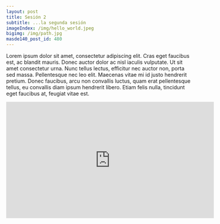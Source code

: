 ```yaml
---
layout: post
title: Sesión 2
subtitle: ...la segunda sesión
imageIndex: /img/hello_world.jpeg
bigimg: /img/path.jpg
masde140_post_id: 480
---
```


Lorem ipsum dolor sit amet, consectetur adipiscing elit. Cras eget faucibus est, ac blandit mauris. Donec auctor dolor ac nisl iaculis vulputate. Ut sit amet consectetur urna. Nunc tellus lectus, efficitur nec auctor non, porta sed massa. Pellentesque nec leo elit. Maecenas vitae mi id justo hendrerit pretium. Donec faucibus, arcu non convallis luctus, quam erat pellentesque tellus, eu convallis diam ipsum hendrerit libero. Etiam felis nulla, tincidunt eget faucibus at, feugiat vitae est.

<iframe class="youtube" width="560" height="315" src="https://www.youtube.com/embed/5wa9J7iXOh0" frameborder="0" allowfullscreen></iframe>
